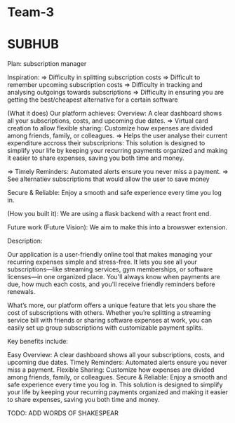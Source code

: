 # Team-3
# SUBHUB

Plan:
subscription manager

Inspiration:
=> Difficulty in splitting subscription costs
=> Difficult to remember upcoming subscription costs
=> Difficulty in tracking and analysing outgoings towards subscriptions
=> Difficulty in ensuring you are getting the best/cheapest alternative for a certain software

(What it does) Our platform achieves:
Overview: A clear dashboard shows all your subscriptions, costs, and upcoming due dates.
=> Virtual card creation to allow flexible sharing: 
Customize how expenses are divided among friends, family, or colleagues.
=> Helps the user analyse their current expenditure accross their subscriprions:
This solution is designed to simplify your life by keeping your recurring payments organized and making it easier to share expenses, saving you both time and money.

=> Timely Reminders: Automated alerts ensure you never miss a payment.
=> See alternatiev subscriptions that would allow the user to save money

Secure & Reliable: Enjoy a smooth and safe experience every time you log in.


(How you built it):
We are using a flask backend with a react front end.


Future work (Future Vision):
We aim to make this into a browswer extension.

Description:

Our application is a user-friendly online tool that makes managing your recurring expenses simple and stress-free. It lets you see all your subscriptions—like streaming services, gym memberships, or software licenses—in one organized place. You'll always know when payments are due, how much each costs, and you'll receive friendly reminders before renewals.

What’s more, our platform offers a unique feature that lets you share the cost of subscriptions with others. Whether you’re splitting a streaming service bill with friends or sharing software expenses at work, you can easily set up group subscriptions with customizable payment splits.

Key benefits include:

Easy Overview: A clear dashboard shows all your subscriptions, costs, and upcoming due dates.
Timely Reminders: Automated alerts ensure you never miss a payment.
Flexible Sharing: Customize how expenses are divided among friends, family, or colleagues.
Secure & Reliable: Enjoy a smooth and safe experience every time you log in.
This solution is designed to simplify your life by keeping your recurring payments organized and making it easier to share expenses, saving you both time and money.


TODO:
ADD WORDS OF SHAKESPEAR 
